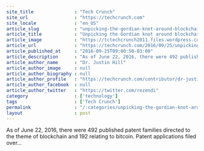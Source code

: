 ```yaml
---
site_title               : "Tech Crunch"
site_url                 : "https://techcrunch.com"
site_locale              : "en_US"
article_slug             : "unpicking-the-gordian-knot-around-blockchain-patents"
article_title            : "Unpicking the Gordian knot around blockchain patents"
article_image            : "https://tctechcrunch2011.files.wordpress.com/2016/09/gettyimages-135622597.jpg?w=764&h=400&crop=1"
article_url              : "https://techcrunch.com/2016/09/25/unpicking-the-gordian-knot-around-blockchain-patents/"
article_published_at     : "2016-09-25T09:00:50-03:00"
article_description      : "As of June 22, 2016, there were 492 published patent families directed to the theme of blockchain and 192 relating to bitcoin. Patent applications filed over..."
article_author_name      : "Dr. Justin Hill"
article_author_image     : null
article_author_biography : null
article_author_profile   : "https://techcrunch.com/contributor/dr-justin-hill/"
article_author_facebook  : null
article_author_twitter   : "https://twitter.com/rezendi"
category                 : ['technology']
tags                     : ['Tech Crunch']
permalink                : "/:categories/unpicking-the-gordian-knot-around-blockchain-patents/"
layout                   : post
---
```


As of June 22, 2016, there were 492 published patent families directed to the theme of blockchain and 192 relating to bitcoin. Patent applications filed over...
